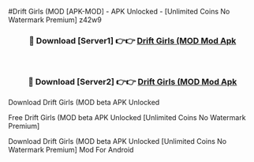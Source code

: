 #Drift Girls (MOD [APK-MOD] - APK Unlocked - [Unlimited Coins No Watermark Premium] z42w9



<div align="center">

<h3>🔴 Download [Server1] 👉👉 <a href="https://momento.my/?title=Drift_Girls_(MOD">Drift Girls (MOD Mod Apk</a></h3><br>

<h3>🔴 Download [Server2] 👉👉 <a href="https://momento.my/?title=Drift_Girls_(MOD">Drift Girls (MOD Mod Apk</a></h3>
</div>



Download Drift Girls (MOD beta APK Unlocked

Free Drift Girls (MOD beta APK Unlocked [Unlimited Coins No Watermark Premium]

Download Drift Girls (MOD beta APK Unlocked [Unlimited Coins No Watermark Premium] Mod For Android
